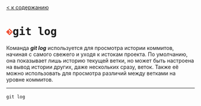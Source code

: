 [< к содержанию](readme.md)

# <img src="Git-Icon-1788C.png" width="17"><kbd>git log</kbd>

Команда ***git log*** используется для просмотра истории коммитов, начиная с самого свежего и уходя к истокам проекта. По умолчанию, она показывает лишь историю текущей ветки, но может быть настроена на вывод истории других, даже нескольких сразу, веток. Также её можно использовать для просмотра различий между ветками на уровне коммитов.

---

```bash=
git log   
```
